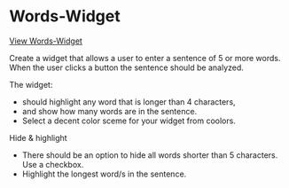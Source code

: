 # Words-Widget

[View Words-Widget](https://owethusotomela.github.io/words-widget/)

Create a widget that allows a user to enter a sentence of 5 or more words. When the user clicks a button the sentence should be analyzed.

The widget:

* should highlight any word that is longer than 4 characters,
* and show how many words are in the sentence.
* Select a decent color sceme for your widget from coolors.

Hide & highlight

* There should be an option to hide all words shorter than 5 characters. Use a checkbox.
* Highlight the longest word/s in the sentence.